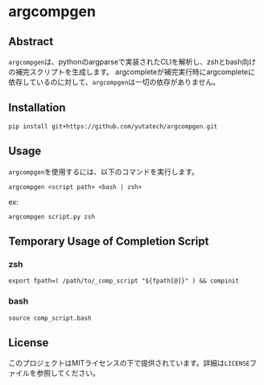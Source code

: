 # argcompgen

## Abstract
`argcompgen`は、pythonのargparseで実装されたCLIを解析し、zshとbash向けの補完スクリプトを生成します。
argcompleteが補完実行時にargcompleteに依存しているのに対して、`argcompgen`は一切の依存がありません。

## Installation
```
pip install git+https://github.com/yutatech/argcompgen.git
```

## Usage
`argcompgen`を使用するには、以下のコマンドを実行します。

```
argcompgen <script path> <bash | zsh>
```

ex:
```
argcompgen script.py zsh
```

## Temporary Usage of Completion Script
### zsh
`export fpath=( /path/to/_comp_script "${fpath[@]}" ) && compinit`

### bash
`source comp_script.bash`

## License
このプロジェクトはMITライセンスの下で提供されています。詳細は`LICENSE`ファイルを参照してください。